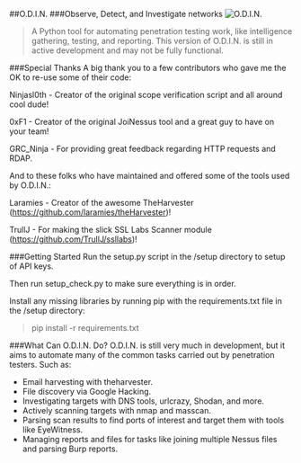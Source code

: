 ##O.D.I.N.
###Observe, Detect, and Investigate networks
![O.D.I.N.](https://vignette3.wikia.nocookie.net/archer/images/4/46/ODINLogo.png/revision/latest/scale-to-width-down/250?cb=20170319051757)

>A Python tool for automating penetration testing work, like intelligence gathering, testing, and reporting.
>This version of O.D.I.N. is still in active development and may not be fully functional.

###Special Thanks
A big thank you to a few contributors who gave me the OK to re-use some of their code:

Ninjasl0th - Creator of the original scope verification script and all around cool dude!

0xF1 - Creator of the original JoiNessus tool and a great guy to have on your team!

GRC_Ninja - For providing great feedback regarding HTTP requests and RDAP.

And to these folks who have maintained and offered some of the tools used by O.D.I.N.:

Laramies - Creator of the awesome TheHarvester (https://github.com/laramies/theHarvester)!

TrullJ - For making the slick SSL Labs Scanner module (https://github.com/TrullJ/ssllabs)!

###Getting Started
Run the setup.py script in the /setup directory to setup of API keys.

Then run setup_check.py to make sure everything is in order.

Install any missing libraries by running pip with the requirements.txt file in the /setup directory:

>pip install -r requirements.txt

###What Can O.D.I.N. Do?
O.D.I.N. is still very much in development, but it aims to automate many of the common tasks carried out by penetration testers. Such as:
* Email harvesting with theharvester.
* File discovery via Google Hacking.
* Investigating targets with DNS tools, urlcrazy, Shodan, and more.
* Actively scanning targets with nmap and masscan.
* Parsing scan results to find ports of interest and target them with tools like EyeWitness.
* Managing reports and files for tasks like joining multiple Nessus files and parsing Burp reports.
